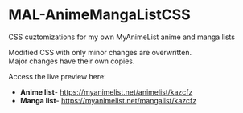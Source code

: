 # MAL-AnimeMangaListCSS
CSS cuztomizations for my own MyAnimeList anime and manga lists  

Modified CSS with only minor changes are overwritten.  
Major changes have their own copies.  


Access the live preview here:  
+ **Anime list**- https://myanimelist.net/animelist/kazcfz
+ **Manga list**- https://myanimelist.net/mangalist/kazcfz
